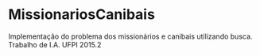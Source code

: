 # MissionariosCanibais
Implementação do problema dos missionários e canibais utilizando busca. Trabalho de I.A. UFPI 2015.2
